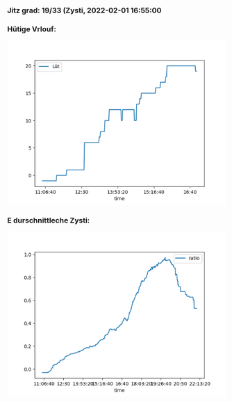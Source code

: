 ### Jitz grad: 19/33 (Zysti, 2022-02-01 16:55:00

### Hütige Vrlouf:
![Graph](Today.png)

### E durschnittleche Zysti:
![Graph](Zysti.png)